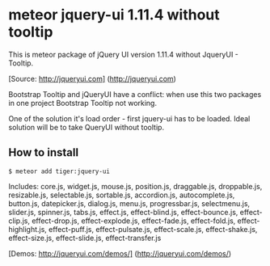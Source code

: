 meteor jquery-ui 1.11.4 without tooltip
===============

This is meteor package of jQuery UI version 1.11.4 without JqueryUI - Tooltip.

[Source: http://jqueryui.com] (http://jqueryui.com)

Bootstrap Tooltip and jQueryUI have a conflict:
when use this two packages in one project  Bootstrap Tooltip not working.

One of the solution it's load order - first jquery-ui has to be loaded.
Ideal solution will be to take QueryUI without tooltip.

## How to install

```
$ meteor add tiger:jquery-ui
```

Includes: core.js, widget.js, mouse.js, position.js, draggable.js, droppable.js, resizable.js, selectable.js, sortable.js, accordion.js, autocomplete.js, button.js, datepicker.js, dialog.js, menu.js, progressbar.js, selectmenu.js, slider.js, spinner.js, tabs.js, effect.js, effect-blind.js, effect-bounce.js, effect-clip.js, effect-drop.js, effect-explode.js, effect-fade.js, effect-fold.js, effect-highlight.js, effect-puff.js, effect-pulsate.js, effect-scale.js, effect-shake.js, effect-size.js, effect-slide.js, effect-transfer.js

[Demos: http://jqueryui.com/demos/] (http://jqueryui.com/demos/)
